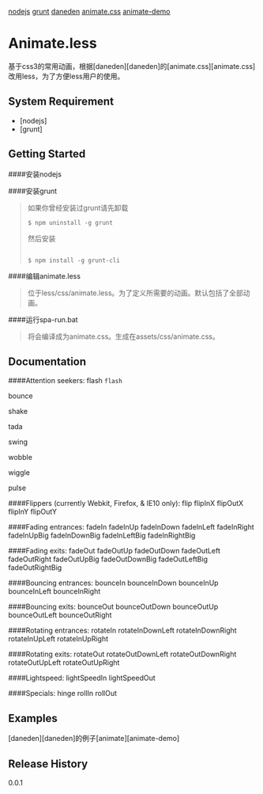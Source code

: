 [nodejs](http://nodejs.org/)
[grunt](http://gruntjs.com/)
[daneden](https://github.com/daneden)
[animate.css](https://github.com/daneden/animate.css)
[animate-demo](http://daneden.me/animate/)
# Animate.less

基于css3的常用动画，根据[daneden][daneden]的[animate.css][animate.css]改用less，为了方便less用户的使用。

## System Requirement
+ [nodejs]
+ [grunt]

## Getting Started

####安装nodejs

####安装grunt
>如果你曾经安装过grunt请先卸载
>```
>$ npm uninstall -g grunt
>```
>
>然后安装
>```
>
>$ npm install -g grunt-cli
>```
>
####编辑animate.less
>位于less/css/animate.less。为了定义所需要的动画。默认包括了全部动画。
>
####运行spa-run.bat
>将会编译成为animate.css。生成在assets/css/animate.css。
>
## Documentation
####Attention seekers:
flash `flash`

bounce

shake

tada

swing

wobble

wiggle

pulse


####Flippers (currently Webkit, Firefox, &amp; IE10 only):
flip
flipInX
flipOutX
flipInY
flipOutY

####Fading entrances:
fadeIn
fadeInUp
fadeInDown
fadeInLeft
fadeInRight
fadeInUpBig
fadeInDownBig
fadeInLeftBig
fadeInRightBig

####Fading exits:
fadeOut
fadeOutUp
fadeOutDown
fadeOutLeft
fadeOutRight
fadeOutUpBig
fadeOutDownBig
fadeOutLeftBig
fadeOutRightBig

####Bouncing entrances:
bounceIn
bounceInDown
bounceInUp
bounceInLeft
bounceInRight

####Bouncing exits:
bounceOut
bounceOutDown
bounceOutUp
bounceOutLeft
bounceOutRight

####Rotating entrances:
rotateIn
rotateInDownLeft
rotateInDownRight
rotateInUpLeft
rotateInUpRight

####Rotating exits:
rotateOut
rotateOutDownLeft
rotateOutDownRight
rotateOutUpLeft
rotateOutUpRight

####Lightspeed:
lightSpeedIn
lightSpeedOut

####Specials:
hinge
rollIn
rollOut

## Examples
[daneden][daneden]的例子[animate][animate-demo]

## Release History
0.0.1
